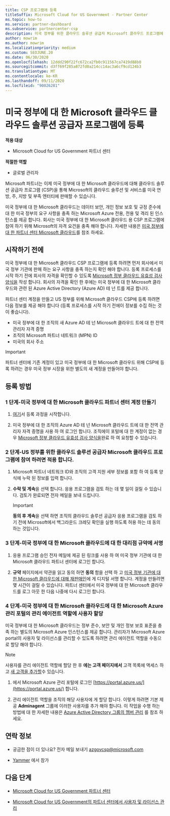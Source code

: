 ```yaml
---
title: CSP 프로그램에 등록
titleSuffix: Microsoft Cloud for US Government - Partner Center
ms.topic: how-to
ms.service: partner-dashboard
ms.subservice: partnercenter-csp
description: 미국 정부를 위한 클라우드 솔루션 공급자 Microsoft 클라우드 프로그램에 등록 하려는 파트너를 위한 CSP 프로그램 요구 사항에 대해 알아봅니다.
author: mowrim
ms.author: mowrim
ms.localizationpriority: medium
ms.custom: SEOJUNE.20
ms.date: 06/30/2020
ms.openlocfilehash: 12ddd290f22fc672ca2fb0c911567ca7419d88b0
ms.sourcegitcommit: d3ff69f285a872fd0a214cc14ac3a6cf9cd124b3
ms.translationtype: MT
ms.contentlocale: ko-KR
ms.lasthandoff: 09/11/2020
ms.locfileid: "90026281"
---
```

# <a name="enroll-in-the-cloud-solution-provider-program-for-microsoft-cloud-for-us-government"></a>미국 정부에 대 한 Microsoft 클라우드 클라우드 솔루션 공급자 프로그램에 등록

**적용 대상**

- Microsoft Cloud for US Government 파트너 센터

**적절한 역할**

- 글로벌 관리자

Microsoft 파트너는 이제 미국 정부에 대 한 Microsoft 클라우드에 대해 클라우드 솔루션 공급자 프로그램 (CSP)을 통해 Microsoft의 클라우드 솔루션 및 서비스를 미국 연방, 주, 지방 및 부족 엔터티에 판매할 수 있습니다.

미국 정부에 대 한 Microsoft 클라우드는 데이터 보안, 개인 정보 보호 및 규정 준수에 대 한 미국 정부의 요구 사항을 충족 하는 Microsoft Azure 전용, 전용 및 격리 된 인스턴스를 제공 합니다. 회사는 미국 정부에 대 한 Microsoft 클라우드 용 CSP 프로그램에 참여 하기 위해 Microsoft의 자격 요건을 충족 해야 합니다. 자세한 내용은 [미국 정부에 대 한 파트너 센터 Microsoft 클라우드](partner-center-for-microsoft-us-govt-cloud.md)를 참조 하세요.

## <a name="before-you-begin"></a>시작하기 전에

미국 정부에 대 한 Microsoft 클라우드 CSP 프로그램에 등록 하려면 먼저 회사에서 미국 정부 기관에 판매 하는 요구 사항을 충족 하는지 확인 해야 합니다. 등록 프로세스를 시작 하기 전에 회사의 자격을 확인할 수 있도록 [Microsoft 정부 클라우드 유효성 검사 양식을](https://azuregov.microsoft.com/csp) 작성 합니다. 회사의 자격을 확인 한 후에는 미국 정부에 대 한 Microsoft 클라우드와 관련 된 Azure Active Directory (Azure AD) 테 넌 트를 제공 합니다.  

파트너 센터 계정을 만들고 US 정부를 위해 Microsoft 클라우드 CSP에 등록 하려면 다음 정보를 제공 해야 합니다 (등록 프로세스를 시작 하기 전에이 정보를 수집 하는 것이 좋습니다).

- 미국 정부에 대 한 조직의 새 Azure AD 테 넌 Microsoft 클라우드 트에 대 한 전역 관리자 자격 증명
- 조직의 Microsoft 파트너 네트워크 (MPN) ID
- 미국의 회사 주소

> [!IMPORTANT]  
> 파트너 센터에 기존 계정이 있고 미국 정부에 대 한 Microsoft 클라우드 위해 CSP에 등록 하려는 경우 미국 정부 시장을 위한 별도의 새 계정을 만들어야 합니다.

## <a name="how-to-enroll"></a>등록 방법

### <a name="step-1---create-a-partner-center-account-for-microsoft-cloud-for-us-government"></a>1 단계-미국 정부에 대 한 Microsoft 클라우드 파트너 센터 계정 만들기

1. [여기](https://partnercenter.microsoft.com/register/resellerusgjoinnow)서 등록 과정을 시작합니다.

2. 미국 정부에 대 한 조직의 Azure AD 테 넌 Microsoft 클라우드 트에 대 한 전역 관리자 자격 증명을 사용 하 여 로그인 합니다. 조직에이 포털에 대 한 계정이 없는 경우 [Microsoft 정부 클라우드 유효성 검사 양식을](https://azuregov.microsoft.com/csp)완료 하 여 요청할 수 있습니다.

### <a name="step-2---apply-to-participate-in-the-cloud-solution-provider-program-for-microsoft-cloud-for-us-government"></a>2 단계-US 정부를 위한 클라우드 솔루션 공급자 Microsoft 클라우드 프로그램에 참여 하려면 적용 합니다.

1. Microsoft 파트너 네트워크 ID와 조직의 고객 지원 세부 정보를 포함 하 여 등록 양식에 누락 된 정보를 입력 합니다.

2. **수락 및 계속**을 선택 합니다. 응용 프로그램을 검토 하는 데 몇 일이 걸릴 수 있습니다. 검토가 완료되면 전자 메일을 보내 드립니다.

   > [!IMPORTANT]
   > **동의 후 계속**을 선택 하면 조직의 클라우드 솔루션 공급자 응용 프로그램을 검토 하기 전에 Microsoft에서 백그라운드 크레딧 확인을 실행 하도록 허용 하는 데 동의 하는 것입니다.

### <a name="step-3---sign-the-reseller-agreement-for-microsoft-cloud-for-us-government"></a>3 단계-미국 정부에 대 한 Microsoft 클라우드에 대 한 대리점 규약에 서명

1. 응용 프로그램 승인 전자 메일에 제공 된 링크를 사용 하 여 미국 정부 기관에 대 한 Microsoft 클라우드 파트너 센터에 로그인 합니다.

2. **규약** 페이지에서 약관을 읽고 동의 하면 **동의** 함을 선택 하 고 [미국 정부 기관에 대 한 Microsoft 클라우드에 대해 재판매인](https://go.microsoft.com/fwlink/p/?linkid=843364)에 게 디지털 서명 합니다. 계정을 만들려면 몇 시간이 걸릴 수 있습니다. 파트너 센터에서 미국 정부에 대 한 Microsoft 클라우드를 로그 아웃 한 다음 나중에 다시 로그인 합니다.

### <a name="step-4---assign-users-to-the-admin-agent-role-in-the-microsoft-azure-admin-portal-for-microsoft-cloud-for-us-government"></a>4 단계-미국 정부에 대 한 Microsoft 클라우드에 대 한 Microsoft Azure 관리 포털의 관리 에이전트 역할에 사용자 할당

미국 정부에 대 한 Microsoft 클라우드는 정부 준수, 보안 및 개인 정보 보호 표준을 충족 하는 별도의 Microsoft Azure 인스턴스를 제공 합니다. 관리자가 Microsoft Azure portal의 사용자 및 라이선스를 관리할 수 있도록 하려면 관리 에이전트 역할을 수동으로 할당 해야 합니다.

> [!NOTE]
> 사용자를 관리 에이전트 역할에 할당 한 후 **에는 고객 페이지에서** 고객 목록에 액세스 하 고 [새 고객을 추가할](add-a-new-customer.md)수 있습니다.

1. 에서 Microsoft Azure 관리 포털에 로그인 [https://portal.azure.us/](https://portal.azure.us/) 합니다.

2. 관리 에이전트 역할을 조직의 해당 사용자에 게 할당 합니다. 이렇게 하려면 기본 제공 **Adminagent** 그룹에 이러한 사용자를 추가 해야 합니다. 이 작업을 수행 하는 방법에 대 한 자세한 내용은 [Azure Active Directory 그룹의 멤버 관리](https://docs.microsoft.com/azure/active-directory/active-directory-groups-members-azure-portal) 를 참조 하세요.

## <a name="connect-with-us"></a>연락 정보

- 궁금한 점이 더 있나요? 전자 메일 보내기 azgovcsp@microsoft.com

- [Yammer](https://www.yammer.com/cloudpartnercommunity/#/threads/inGroup?type=in_group&feedId=11509777) 에서 참가

## <a name="next-steps"></a>다음 단계

- [Microsoft Cloud for US Government 파트너 센터](partner-center-for-microsoft-us-govt-cloud.md)

- [Microsoft Cloud for US Government의 파트너 센터에서 사용자 및 라이선스 관리](user-management-in-partner-center-for-microsoft-us-govt-cloud.md)
